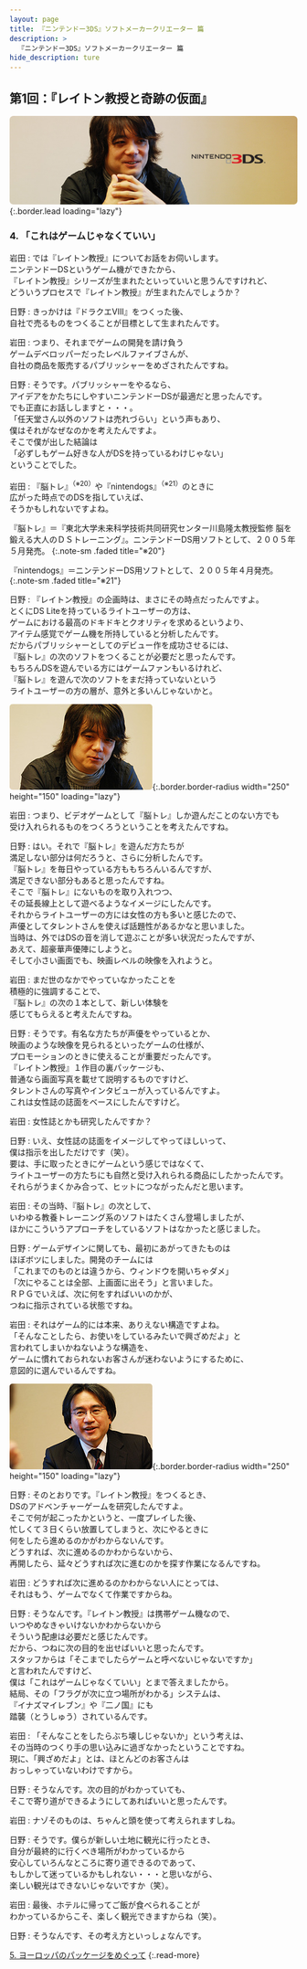 ```yaml
---
layout: page
title: 『ニンテンドー3DS』ソフトメーカークリエーター 篇
description: >
  『ニンテンドー3DS』ソフトメーカークリエーター 篇
hide_description: ture
---
```


## 第1回：『レイトン教授と奇跡の仮面』

![](/interviews/jp/3ds/creators/vol1/img/mainvisual4.jpg){:.border.lead loading="lazy"}

### 4. 「これはゲームじゃなくていい」

岩田
: では『レイトン教授』についてお話をお伺いします。<br>ニンテンドーDSというゲーム機ができたから、<br>『レイトン教授』シリーズが生まれたといっていいと思うんですけれど、<br>どういうプロセスで『レイトン教授』が生まれたんでしょうか？

日野
: きっかけは『ドラクエVIII』をつくった後、<br>自社で売るものをつくることが目標として生まれたんです。

岩田
: つまり、それまでゲームの開発を請け負う<br>ゲームデベロッパーだったレベルファイブさんが、<br>自社の商品を販売するパブリッシャーをめざされたんですね。

日野
: そうです。パブリッシャーをやるなら、<br>アイデアをかたちにしやすいニンテンドーDSが最適だと思ったんです。<br>でも正直にお話ししますと・・・。<br>「任天堂さん以外のソフトは売れづらい」という声もあり、<br>僕はそれがなぜなのかを考えたんですよ。<br>そこで僕が出した結論は<br>「必ずしもゲーム好きな人がDSを持っているわけじゃない」<br>ということでした。

岩田
: 『脳トレ』<sup>（※20）</sup>や『nintendogs』<sup>（※21）</sup>のときに<br>広がった時点でのDSを指していえば、<br>そうかもしれないですよね。

『脳トレ』＝『東北大学未来科学技術共同研究センター川島隆太教授監修 脳を鍛える大人のＤＳトレーニング』。ニンテンドーDS用ソフトとして、２００５年５月発売。
{:.note-sm .faded title="※20"}

『nintendogs』＝ニンテンドーDS用ソフトとして、２００５年４月発売。              
{:.note-sm .faded title="※21"}

日野
: 『レイトン教授』の企画時は、まさにその時点だったんですよ。<br>とくにDS Liteを持っているライトユーザーの方は、<br>ゲームにおける最高のドキドキとクオリティを求めるというより、<br>アイテム感覚でゲーム機を所持していると分析したんです。<br>だからパブリッシャーとしてのデビュー作を成功させるには、<br>『脳トレ』の次のソフトをつくることが必要だと思ったんです。<br>もちろんDSを遊んでいる方にはゲームファンもいるけれど、<br>『脳トレ』を遊んで次のソフトをまだ持っていないという<br>ライトユーザーの方の層が、意外と多いんじゃないかと。

![](/interviews/jp/3ds/creators/vol1/img/photo10.jpg){:.border.border-radius width="250" height="150" loading="lazy"}

岩田
: つまり、ビデオゲームとして『脳トレ』しか遊んだことのない方でも<br>受け入れられるものをつくろうということを考えたんですね。

日野
: はい。それで『脳トレ』を遊んだ方たちが<br>満足しない部分は何だろうと、さらに分析したんです。<br>『脳トレ』を毎日やっている方ももちろんいるんですが、<br>満足できない部分もあると思ったんですね。<br>そこで『脳トレ』にないものを取り入れつつ、<br>その延長線上として遊べるようなイメージにしたんです。<br>それからライトユーザーの方には女性の方も多いと感じたので、<br>声優としてタレントさんを使えば話題性があるかなと思いました。<br>当時は、外ではDSの音を消して遊ぶことが多い状況だったんですが、<br>あえて、超豪華声優陣にしようと。<br>そして小さい画面でも、映画レベルの映像を入れようと。

岩田
: まだ世のなかでやっていなかったことを<br>積極的に強調することで、<br>『脳トレ』の次の１本として、新しい体験を<br>感じてもらえると考えたんですね。

日野
: そうです。有名な方たちが声優をやっているとか、<br>映画のような映像を見られるといったゲームの仕様が、<br>プロモーションのときに使えることが重要だったんです。<br>『レイトン教授』１作目の裏パッケージも、<br>普通なら画面写真を載せて説明するものですけど、<br>タレントさんの写真やインタビューが入っているんですよ。<br>これは女性誌の誌面をベースにしたんですけど。

岩田
: 女性誌とかも研究したんですか？

日野
: いえ、女性誌の誌面をイメージしてやってほしいって、<br>僕は指示を出しただけです（笑）。<br>要は、手に取ったときにゲームという感じではなくて、<br>ライトユーザーの方たちにも自然と受け入れられる商品にしたかったんです。<br>それらがうまくかみ合って、ヒットにつながったんだと思います。

岩田
: その当時、『脳トレ』の次として、<br>いわゆる教養トレーニング系のソフトはたくさん登場しましたが、<br>ほかにこういうアプローチをしているソフトはなかったと感じました。

日野
: ゲームデザインに関しても、最初にあがってきたものは<br>ほぼボツにしました。開発のチームには<br>「これまでのものとは違うから、ウィンドウを開いちゃダメ」<br>「次にやることは全部、上画面に出そう」と言いました。<br>ＲＰＧでいえば、次に何をすればいいのかが、<br>つねに指示されている状態ですね。

岩田
: それはゲーム的には本来、ありえない構造ですよね。<br>「そんなことしたら、お使いをしているみたいで興ざめだよ」と<br>言われてしまいかねないような構造を、<br>ゲームに慣れておられないお客さんが迷わないようにするために、<br>意図的に選んでいるんですね。

![](/interviews/jp/3ds/creators/vol1/img/photo11.jpg){:.border.border-radius width="250" height="150" loading="lazy"}

日野
: そのとおりです。『レイトン教授』をつくるとき、<br>DSのアドベンチャーゲームを研究したんですよ。<br>そこで何が起こったかというと、一度プレイした後、<br>忙しくて３日くらい放置してしまうと、次にやるときに<br>何をしたら進めるのかがわからないんです。<br>どうすれば、次に進めるのかわからないから、<br>再開したら、延々どうすれば次に進むのかを探す作業になるんですね。

岩田
: どうすれば次に進めるのかわからない人にとっては、<br>それはもう、ゲームでなくて作業ですからね。

日野
: そうなんです。『レイトン教授』は携帯ゲーム機なので、<br>いつやめなきゃいけないかわからないから<br>そういう配慮は必要だと感じたんです。<br>だから、つねに次の目的を出せばいいと思ったんです。<br>スタッフからは「そこまでしたらゲームと呼べないじゃないですか」<br>と言われたんですけど、<br>僕は「これはゲームじゃなくていい」とまで答えましたから。<br>結局、その「フラグが次に立つ場所がわかる」システムは、<br>『イナズマイレブン』や『二ノ国』にも<br>踏襲（とうしゅう）されているんです。

岩田
: 「そんなことをしたらぶち壊しじゃないか」という考えは、<br>その当時のつくり手の思い込みに過ぎなかったということですね。<br>現に、「興ざめだよ」とは、ほとんどのお客さんは<br>おっしゃっていないわけですから。

日野
: そうなんです。次の目的がわかっていても、<br>そこで寄り道ができるようにしてあればいいと思ったんです。

岩田
: ナゾそのものは、ちゃんと頭を使って考えられますしね。

日野
: そうです。僕らが新しい土地に観光に行ったとき、<br>自分が最終的に行くべき場所がわかっているから<br>安心していろんなところに寄り道できるのであって、<br>もしかして迷っているかもしれない・・・と思いながら、<br>楽しい観光はできないじゃないですか（笑）。

岩田
: 最後、ホテルに帰ってご飯が食べられることが<br>わかっているからこそ、楽しく観光できますからね（笑）。

日野
: そうなんです、その考え方といっしょなんです。

[5. ヨーロッパのパッケージをめぐって](5.md)
{:.read-more}

